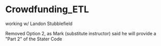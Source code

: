 # Crowdfunding_ETL
working w/ Landon Stubblefield

Removed Option 2, as Mark (substitute instructor) said he will provide a "Part 2" of the Stater Code
